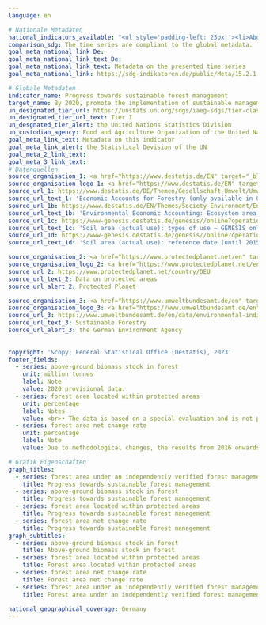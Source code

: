 ```yaml
---
language: en    

# Nationale Metadaten    
national_indicators_available: "<ul style='padding-left: 25px;'><li>Above-ground biomass stock in forest</li> <li> Forest area located within protected areas</li> <li> Forest area net change rate</li> <li> Forest area under an independently verified forest management certification scheme</li></ul>"    
comparison_sdg: The time series are compliant to the global metadata.    
goal_meta_national_link_De: 
goal_meta_national_link_text_De: 
goal_meta_national_link_text: Metadata on the presented time series
goal_meta_national_link: https://sdg-indikatoren.de/public/Meta/15.2.1.pdf    

# Globale Metadaten    
indicator_name: Progress towards sustainable forest management    
target_name: By 2020, promote the implementation of sustainable management of all types of forests, halt deforestation, restore degraded forests and substantially increase afforestation and reforestation globally    
un_designated_tier_url: https://unstats.un.org/sdgs/iaeg-sdgs/tier-classification/    
un_designated_tier_url_text: Tier I    
un_desgnated_tier_alert: the United Nations Statistics Division    
un_custodian_agency: Food and Agriculture Organization of the United Nations (FAO)    
goal_meta_link_text: Metadata on this indicator    
goal_meta_link_alert: the Statistical Devision of the UN    
goal_meta_2_link_text:     
goal_meta_3_link_text:         
# Datenquellen
source_organisation_1: <a href="https://www.destatis.de/EN" target="_blank"> Federal Statistical Office (Destatis) </a>
source_organisation_logo_1: <a href="https://www.destatis.de/EN" target="_blank"><img src="https://g205sdgs.github.io/sdg-indicators/public/OrgImgEn/destatis.png" alt="Logo destatis" style="height:60px; width:148px"/></a>
source_url_1: https://www.destatis.de/DE/Themen/Gesellschaft-Umwelt/Umwelt/UGR/landwirtschaft-wald/Publikationen/Downloads/waldgesamtrechnung-tabellenband-pdf-5852102.html
source_url_text_1: 'Economic Accounts for Forestry (only available in German): “Waldgesamtrechnung”'
source_url_1b: https://www.destatis.de/EN/Themes/Society-Environment/Environment/Environmental-Economic-Accounting/ecosystem-account/_node.html#579384
source_url_text_1b: 'Environmental Economic Accounting: Ecosystem area balance'
source_url_1c: https://www-genesis.destatis.de/genesis//online?operation=table&code=33111-0001&bypass=true&language=en
source_url_text_1c: 'Soil area (actual use): types of use – GENESIS online 33111-0001'
source_url_1d: https://www-genesis.destatis.de/genesis//online?operation=table&code=33111-0003&bypass=true&language=en
source_url_text_1d: 'Soil area (actual use): reference date (until 2015-12-31), types of use – GENESIS online 33111-0003'

source_organisation_2: <a href="https://www.protectedplanet.net/en" target="_blank" onclick="return confirm_alert('Protected Planet','En');"> Protected Planet </a>
source_organisation_logo_2: <a href="https://www.protectedplanet.net/en" target="_blank" onclick="return confirm_alert('Protected Planet','En');"><img src="https://g205sdgs.github.io/sdg-indicators/public/OrgImgEn/pp.png" alt="Logo pp" style="height:60px; width:148px"/></a>
source_url_2: https://www.protectedplanet.net/country/DEU
source_url_text_2: Data on protected areas
source_url_alert_2: Protected Planet

source_organisation_3: <a href="https://www.umweltbundesamt.de/en" target="_blank" onclick="return confirm_alert('the German Environment Agency','En');"> German Environment Agency </a>
source_organisation_logo_3: <a href="https://www.umweltbundesamt.de/en" target="_blank" onclick="return confirm_alert('the German Environment Agency','En');"><img src="https://g205sdgs.github.io/sdg-indicators/public/OrgImgEn/uba.png" alt="Logo uba" style="height:60px; width:148px"/></a>
source_url_3: https://www.umweltbundesamt.de/en/data/environmental-indicators/indicator-sustainable-forestry
source_url_text_3: Sustainable Forestry
source_url_alert_3: the German Environment Agency
    
    
copyright: '&copy; Federal Statistical Office (Destatis), 2023'    
footer_fields:
  - series: above-ground biomass stock in forest
    unit: million tonnes
    label: Note
    value: 2020 provisional data.
  - series: forest area located within protected areas
    unit: percentage
    label: Notes
    value: <br>• The data is based on a special evaluation and is not publicly available.<br>• Due to methodological changes, the results from 2015 onwards are only comparable with previous years to a limited extend.
  - series: forest area net change rate
    unit: percentage
    label: Note
    value: Due to methodological changes, the results from 2016 onwards are only comparable with previous years to a limited extend.    

# Grafik Eigenschaften    
graph_titles:
  - series: forest area under an independently verified forest management certification scheme
    title: Progress towards sustainable forest management
  - series: above-ground biomass stock in forest
    title: Progress towards sustainable forest management
  - series: forest area located within protected areas
    title: Progress towards sustainable forest management
  - series: forest area net change rate
    title: Progress towards sustainable forest management
graph_subtitles:
  - series: above-ground biomass stock in forest
    title: Above-ground biomass stock in forest
  - series: forest area located within protected areas
    title: Forest area located within protected areas
  - series: forest area net change rate
    title: Forest area net change rate
  - series: forest area under an independently verified forest management certification scheme
    title: Forest area under an independently verified forest management certification scheme    

national_geographical_coverage: Germany    
---
```


<span></span>